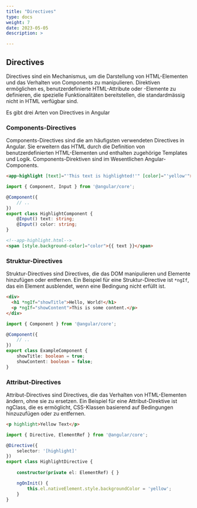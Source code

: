 ```yaml
---
title: "Directives"
type: docs
weight: 7
date: 2023-05-05
description: >

---
```

## Directives
Directives sind ein Mechanismus, um die Darstellung von HTML-Elementen und das Verhalten von Components zu manipulieren. Direktiven ermöglichen es, benutzerdefinierte HTML-Attribute oder -Elemente zu definieren, die spezielle Funktionalitäten bereitstellen, die standardmässig nicht in HTML verfügbar sind.

Es gibt drei Arten von Directives in Angular

### Components-Directives
Components-Directives sind die am häufigsten verwendeten Directives in Angular. Sie erweitern das HTML durch die Definition von benutzerdefinierten HTML-Elementen und enthalten zugehörige Templates und Logik. Components-Direktiven sind im Wesentlichen Angular-Components.

```html
<app-highlight [text]="'This text is highlighted!'" [color]="'yellow'"></app-highlight>
```

```typescript
import { Component, Input } from '@angular/core';

@Component({
    // ..
})
export class HighlightComponent {
    @Input() text: string;
    @Input() color: string;
}
```
```html
<!--app-highlight.html-->
<span [style.background-color]="color">{{ text }}</span>
```

### Struktur-Directives
Struktur-Directives sind Directives, die das DOM manipulieren und Elemente hinzufügen oder entfernen. Ein Beispiel für eine Struktur-Directive ist `*ngIf`, das ein Element ausblendet, wenn eine Bedingung nicht erfüllt ist.
```html
<div>
  <h1 *ngIf="showTitle">Hello, World!</h1>
  <p *ngIf="showContent">This is some content.</p>
</div>
```

```typescript
import { Component } from '@angular/core';

@Component({
    // ..
})
export class ExampleComponent {
    showTitle: boolean = true;
    showContent: boolean = false;
}
```

### Attribut-Directives
Attribut-Directives sind Directives, die das Verhalten von HTML-Elementen ändern, ohne sie zu ersetzen. Ein Beispiel für eine Attribut-Direktive ist ngClass, die es ermöglicht, CSS-Klassen basierend auf Bedingungen hinzuzufügen oder zu entfernen.

```html
<p highlight>Yellow Text</p>
```

```typescript
import { Directive, ElementRef } from '@angular/core';

@Directive({
    selector: '[highlight]'
})
export class HighlightDirective {
    
    constructor(private el: ElementRef) { }

    ngOnInit() {
        this.el.nativeElement.style.backgroundColor = 'yellow';
    }
}
```
